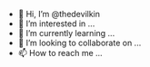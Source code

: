 - 👋 Hi, I’m @thedevilkin
- 👀 I’m interested in ...
- 🌱 I’m currently learning ...
- 💞️ I’m looking to collaborate on ...
- 📫 How to reach me ...

<!---
thedevilkin/thedevilkin is a ✨ special ✨ repository because its `README.md` (this file) appears on your GitHub profile.
You can click the Preview link to take a look at your changes.
--->
